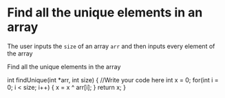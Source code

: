 <h1>Find all the unique elements in an array</h1>
<p>The user inputs the <code>size</code> of an array <code>arr</code> and then inputs every element of the array</p>
<p>Find all the unique elements in the array</p>


<!-- if there is only one unique element present -->
int findUnique(int *arr, int size)
{
    //Write your code here
    int x = 0;
    for(int i = 0; i < size; i++) {
        x = x ^ arr[i];
    }
    return x;
}
